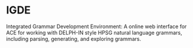 # IGDE
Integrated Grammar Development Environment: A online web interface for ACE for working with DELPH-IN style HPSG natural language grammars, including parsing, generating, and exploring grammars.
